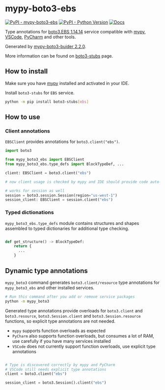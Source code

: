 # mypy-boto3-ebs

[![PyPI - mypy-boto3-ebs](https://img.shields.io/pypi/v/mypy-boto3-ebs.svg?color=blue)](https://pypi.org/project/mypy-boto3-ebs)
[![PyPI - Python Version](https://img.shields.io/pypi/pyversions/mypy-boto3-ebs.svg?color=blue)](https://pypi.org/project/mypy-boto3-ebs)
[![Docs](https://img.shields.io/readthedocs/mypy-boto3-builder.svg?color=blue)](https://mypy-boto3-builder.readthedocs.io/)

Type annotations for
[boto3.EBS 1.14.14](https://boto3.amazonaws.com/v1/documentation/api/1.14.14/reference/services/ebs.html#EBS) service
compatible with [mypy](https://github.com/python/mypy), [VSCode](https://code.visualstudio.com/),
[PyCharm](https://www.jetbrains.com/pycharm/) and other tools.

Generated by [mypy-boto3-buider 2.2.0](https://github.com/vemel/mypy_boto3_builder).

More information can be found on [boto3-stubs](https://pypi.org/project/boto3-stubs/) page.

## How to install

Make sure you have [mypy](https://github.com/python/mypy) installed and activated in your IDE.

Install `boto3-stubs` for `EBS` service.

```bash
python -m pip install boto3-stubs[ebs]
```

## How to use

### Client annotations

`EBSClient` provides annotations for `boto3.client("ebs")`.

```python
import boto3

from mypy_boto3_ebs import EBSClient
from mypy_boto3_ebs.type_defs import BlockTypeDef, ...

client: EBSClient = boto3.client("ebs")

# now client usage is checked by mypy and IDE should provide code auto-complete

# works for session as well
session = boto3.session.Session(region="us-west-1")
session_client: EBSClient = session.client("ebs")
```








### Typed dictionations

`mypy_boto3_ebs.type_defs` module contains structures and shapes assembled
to typed dictionaries for additional type checking.

```python

def get_structure() -> BlockTypeDef:
    return {
      ...
    }
```


## Dynamic type annotations

`mypy_boto3` command generates `boto3.client/resource` type annotations for
`mypy_boto3_ebs` and other installed services.

```bash
# Run this command after you add or remove service packages
python -m mypy_boto3
```

Generated type annotations provide overloads for `boto3.client` and `boto3.resource`,
`boto3.Session.client` and `boto3.Session.resource` functions,
so explicit type annotations are not needed.

- `mypy` supports function overloads as expected
- `PyCharm` also supports function overloads, but consumes a lot of RAM, use carefully if you have many services installed
- `VSCode` does not currently support function overloads, use explicit type annotations

```python

# Type is discovered correctly by mypy and PyCharm
# VSCode still needs explicit type annotations
client = boto3.client("ebs")

session_client = boto3.Session().client("ebs")
```
